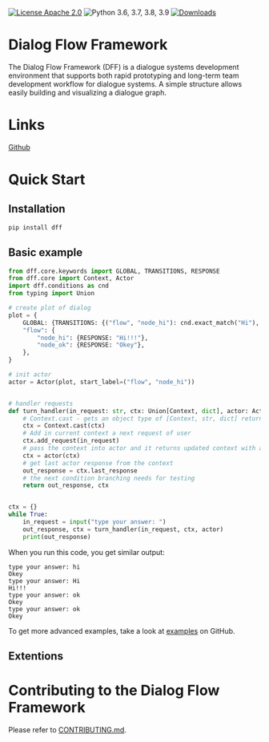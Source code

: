 [![License Apache 2.0](https://img.shields.io/badge/license-Apache%202.0-blue.svg)](https://github.com/deepmipt/dff/blob/master/LICENSE)
![Python 3.6, 3.7, 3.8, 3.9](https://img.shields.io/badge/python-3.6%20%7C%203.7%20%7C%203.8%20%7C%203.9-green.svg)
[![Downloads](https://pepy.tech/badge/dff)](https://pepy.tech/project/dff)
# Dialog Flow Framework

The Dialog Flow Framework (DFF) is a dialogue systems development environment that supports both rapid prototyping and long-term team development workflow for dialogue systems. A simple structure allows easily building and visualizing a dialogue graph.

# Links
[Github](https://github.com/deepmipt/dialog_flow_framework)

# Quick Start

## Installation
```bash
pip install dff
```

## Basic example
```python
from dff.core.keywords import GLOBAL, TRANSITIONS, RESPONSE
from dff.core import Context, Actor
import dff.conditions as cnd
from typing import Union

# create plot of dialog
plot = {
    GLOBAL: {TRANSITIONS: {("flow", "node_hi"): cnd.exact_match("Hi"), ("flow", "node_ok"): cnd.true()}},
    "flow": {
        "node_hi": {RESPONSE: "Hi!!!"},
        "node_ok": {RESPONSE: "Okey"},
    },
}

# init actor
actor = Actor(plot, start_label=("flow", "node_hi"))


# handler requests
def turn_handler(in_request: str, ctx: Union[Context, dict], actor: Actor):
    # Context.cast - gets an object type of [Context, str, dict] returns an object type of Context
    ctx = Context.cast(ctx)
    # Add in current context a next request of user
    ctx.add_request(in_request)
    # pass the context into actor and it returns updated context with actor response
    ctx = actor(ctx)
    # get last actor response from the context
    out_response = ctx.last_response
    # the next condition branching needs for testing
    return out_response, ctx


ctx = {}
while True:
    in_request = input("type your answer: ")
    out_response, ctx = turn_handler(in_request, ctx, actor)
    print(out_response)

```
When you run this code, you get similar output:
```
type your answer: hi
Okey
type your answer: Hi
Hi!!!
type your answer: ok
Okey
type your answer: ok
Okey

```

To get more advanced examples, take a look at [examples](https://github.com/deepmipt/dialog_flow_framework/tree/dev/examples) on GitHub.

## Extentions 
<!-- ### List of extentions -->
<!-- ### Your own extention -->

# Contributing to the Dialog Flow Framework

Please refer to [CONTRIBUTING.md](https://github.com/deepmipt/dialog_flow_framework/dev/CONTRIBUTING.md).